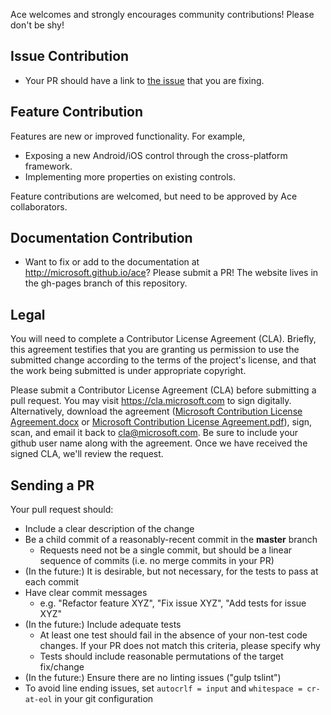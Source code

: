 Ace welcomes and strongly encourages community contributions! Please don't be shy!

## Issue Contribution

* Your PR should have a link to [the issue](https://github.com/adnathan/ace/issues) that you are fixing. 

## Feature Contribution

Features are new or improved functionality. For example, 
* Exposing a new Android/iOS control through the cross-platform framework.
* Implementing more properties on existing controls.

Feature contributions are welcomed, but need to be approved by Ace collaborators.

## Documentation Contribution

* Want to fix or add to the documentation at http://microsoft.github.io/ace? Please submit a PR! The website lives in the gh-pages branch of this repository. 

## Legal

You will need to complete a Contributor License Agreement (CLA). Briefly, this agreement testifies that you are granting us permission to use the submitted change according to the terms of the project's license, and that the work being submitted is under appropriate copyright.

Please submit a Contributor License Agreement (CLA) before submitting a pull request. You may visit https://cla.microsoft.com to sign digitally. Alternatively, download the agreement ([Microsoft Contribution License Agreement.docx](https://www.codeplex.com/Download?ProjectName=typescript&DownloadId=822190) or [Microsoft Contribution License Agreement.pdf](https://www.codeplex.com/Download?ProjectName=typescript&DownloadId=921298)), sign, scan, and email it back to <cla@microsoft.com>. Be sure to include your github user name along with the agreement. Once we have received the signed CLA, we'll review the request. 

## Sending a PR

Your pull request should: 

* Include a clear description of the change
* Be a child commit of a reasonably-recent commit in the **master** branch 
    * Requests need not be a single commit, but should be a linear sequence of commits (i.e. no merge commits in your PR)
* (In the future:) It is desirable, but not necessary, for the tests to pass at each commit
* Have clear commit messages 
    * e.g. "Refactor feature XYZ", "Fix issue XYZ", "Add tests for issue XYZ"
* (In the future:) Include adequate tests 
    * At least one test should fail in the absence of your non-test code changes. If your PR does not match this criteria, please specify why
    * Tests should include reasonable permutations of the target fix/change
* (In the future:) Ensure there are no linting issues ("gulp tslint")
* To avoid line ending issues, set `autocrlf = input` and `whitespace = cr-at-eol` in your git configuration
